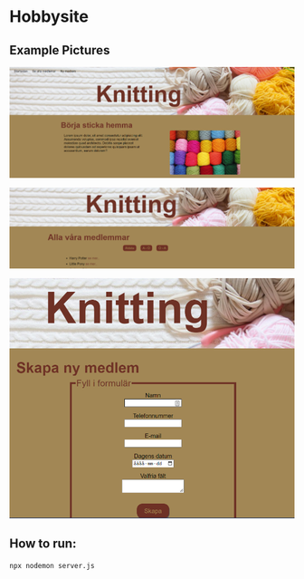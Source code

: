 # Hobbysite
## Example Pictures
![startpage](docs/Startpage.png)

![medlemmar](docs/medlemmar.png)

![addmember](docs/Addmember.png)

## How to run:
``` 
npx nodemon server.js
```